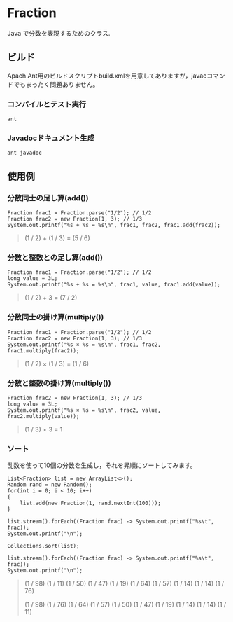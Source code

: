 # Fraction
Java で分数を表現するためのクラス.

## ビルド
Apach Ant用のビルドスクリプトbuild.xmlを用意してありますが，javacコマンドでもまったく問題ありません。

### コンパイルとテスト実行

`ant`

### Javadocドキュメント生成

`ant javadoc`

## 使用例

### 分数同士の足し算(add())
```
Fraction frac1 = Fraction.parse("1/2"); // 1/2
Fraction frac2 = new Fraction(1, 3); // 1/3
System.out.printf("%s + %s = %s\n", frac1, frac2, frac1.add(frac2));
```

>  (1 / 2) + (1 / 3) = (5 / 6)

### 分数と整数との足し算(add())

```
Fraction frac1 = Fraction.parse("1/2"); // 1/2
long value = 3L;
System.out.printf("%s + %s = %s\n", frac1, value, frac1.add(value));
```

> (1 / 2) + 3 = (7 / 2)

### 分数同士の掛け算(multiply())

```
Fraction frac1 = Fraction.parse("1/2"); // 1/2
Fraction frac2 = new Fraction(1, 3); // 1/3
System.out.printf("%s × %s = %s\n", frac1, frac2, frac1.multiply(frac2));
```

> (1 / 2) × (1 / 3) = (1 / 6)

### 分数と整数の掛け算(multiply())

```
Fraction frac2 = new Fraction(1, 3); // 1/3
long value = 3L;
System.out.printf("%s × %s = %s\n", frac2, value, frac2.multiply(value));
```

>  (1 / 3) × 3 = 1


### ソート
乱数を使って10個の分数を生成し，それを昇順にソートしてみます。

```
List<Fraction> list = new ArrayList<>();
Random rand = new Random();
for(int i = 0; i < 10; i++)
{
    list.add(new Fraction(1, rand.nextInt(100)));
}

list.stream().forEach((Fraction frac) -> System.out.printf("%s\t", frac));
System.out.printf("\n");

Collections.sort(list);

list.stream().forEach((Fraction frac) -> System.out.printf("%s\t", frac));
System.out.printf("\n");
```

> (1 / 98)  (1 / 11)  (1 / 50)  (1 / 47)  (1 / 19)  (1 / 64)  (1 / 57)  (1 / 14)  (1 / 14)  (1 / 76)
> 
> (1 / 98)  (1 / 76)  (1 / 64)  (1 / 57)  (1 / 50)  (1 / 47)  (1 / 19)  (1 / 14)  (1 / 14)  (1 / 11) 


